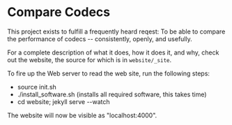 Compare Codecs
==============

This project exists to fulfill a frequently heard reqest: To be able to compare
the performance of codecs -- consistently, openly, and usefully.

For a complete description of what it does, how it does it, and why, check out
the website, the source for which is in `website/_site`.

To fire up the Web server to read the web site, run the following steps:

* source init.sh
* ./install_software.sh (installs all required software, this takes time)
* cd website; jekyll serve --watch

The website will now be visible as "localhost:4000".

